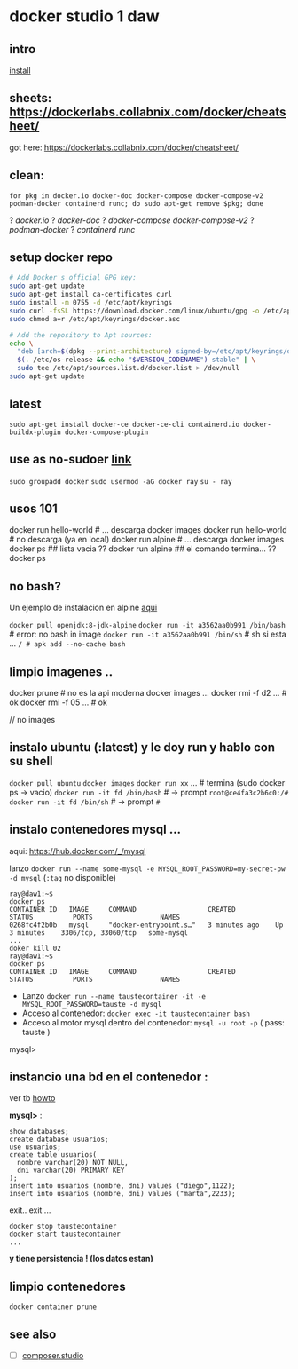 # docker studio 1 daw

## intro

[install](https://docs.docker.com/engine/install/ubuntu/) 

## sheets: https://dockerlabs.collabnix.com/docker/cheatsheet/

got here: https://dockerlabs.collabnix.com/docker/cheatsheet/

## clean:

`for pkg in docker.io docker-doc docker-compose docker-compose-v2 podman-docker containerd runc; do sudo apt-get remove $pkg; done`

? *docker.io*
? *docker-doc* 
? *docker-compose*  *docker-compose-v2* 
? *podman-docker* 
? *containerd runc*

## setup docker repo

```sh
# Add Docker's official GPG key:
sudo apt-get update
sudo apt-get install ca-certificates curl
sudo install -m 0755 -d /etc/apt/keyrings
sudo curl -fsSL https://download.docker.com/linux/ubuntu/gpg -o /etc/apt/keyrings/docker.asc
sudo chmod a+r /etc/apt/keyrings/docker.asc

# Add the repository to Apt sources:
echo \
  "deb [arch=$(dpkg --print-architecture) signed-by=/etc/apt/keyrings/docker.asc] https://download.docker.com/linux/ubuntu \
  $(. /etc/os-release && echo "$VERSION_CODENAME") stable" | \
  sudo tee /etc/apt/sources.list.d/docker.list > /dev/null
sudo apt-get update
```

## latest

`sudo apt-get install docker-ce docker-ce-cli containerd.io docker-buildx-plugin docker-compose-plugin`

## use as no-sudoer [link](https://cloudyuga.guru/blogs/manage-docker-as-non-root-user/)

`sudo groupadd docker` 
`sudo usermod -aG docker ray`
`su - ray`

## usos 101

docker run hello-world # ... descarga
docker images
docker run hello-world # no descarga (ya en local)
docker run alpine # ... descarga
docker images 
docker ps  ## lista vacia ??
docker run alpine  ## el comando termina... ??
docker ps

## no bash?

Un ejemplo de instalacion en alpine [aqui](https://www.baeldung.com/linux/bash-alpine-docker-images)

`docker pull openjdk:8-jdk-alpine`
`docker run -it a3562aa0b991 /bin/bash`  # error: no bash in image
`docker run -it a3562aa0b991 /bin/sh`    # sh si esta ...
`/ # apk add --no-cache bash`

## limpio imagenes ..

docker prune # no es la api moderna
docker images
...
docker rmi -f d2 ...  # ok
docker rmi -f 05 ...  # ok

// no images

## instalo ubuntu (:latest) y le doy run y hablo con su shell

`docker pull ubuntu`
`docker images`
`docker run xx` ...  # termina (sudo docker ps -> vacio)
`docker run -it fd /bin/bash` # -> prompt `root@ce4fa3c2b6c0:/#`
`docker run -it fd /bin/sh` # -> prompt `#`


## instalo contenedores mysql ...

aqui: https://hub.docker.com/_/mysql

lanzo `docker run --name some-mysql -e MYSQL_ROOT_PASSWORD=my-secret-pw -d mysql`   (`:tag` no disponible)

```bash:
ray@daw1:~$ 
docker ps
CONTAINER ID   IMAGE     COMMAND                  CREATED          STATUS          PORTS                 NAMES
0268fc4f2b0b   mysql     "docker-entrypoint.s…"   3 minutes ago    Up 3 minutes    3306/tcp, 33060/tcp   some-mysql
...
doker kill 02
ray@daw1:~$ 
docker ps
CONTAINER ID   IMAGE     COMMAND                  CREATED          STATUS          PORTS                 NAMES
```

- Lanzo `docker run --name taustecontainer -it -e MYSQL_ROOT_PASSWORD=tauste -d mysql`
- Acceso al contenedor: `docker exec -it taustecontainer bash`
- Acceso al motor mysql dentro del contenedor: `mysql -u root -p`  ( pass: tauste )

mysql> 

## instancio una bd en el contenedor :

ver tb [howto](https://www.inmotionhosting.com/support/server/databases/create-a-mysql-database/) 

**mysql>** :

```sql:
show databases;
create database usuarios;
use usuarios;
create table usuarios(
  nombre varchar(20) NOT NULL,
  dni varchar(20) PRIMARY KEY
);
insert into usuarios (nombre, dni) values ("diego",1122);
insert into usuarios (nombre, dni) values ("marta",2233);
```
exit.. exit ...

```bash:
docker stop taustecontainer
docker start taustecontainer  
...
```

**y tiene persistencia ! (los datos estan)**

## limpio contenedores

`docker container prune`


## see also

- [ ] [composer.studio](/composer)
